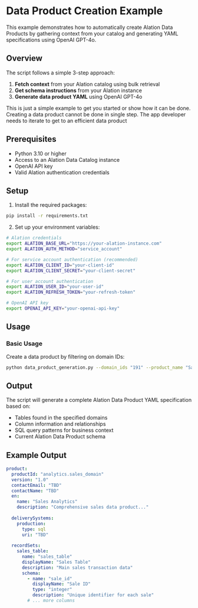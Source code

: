 # Data Product Creation Example

This example demonstrates how to automatically create Alation Data Products by gathering context from your catalog and generating YAML specifications using OpenAI GPT-4o.

## Overview

The script follows a simple 3-step approach:
1. **Fetch context** from your Alation catalog using bulk retrieval
2. **Get schema instructions** from your Alation instance 
3. **Generate data product YAML** using OpenAI GPT-4o

This is just a simple example to get you started or show how it can be done. Creating a data product cannot be done in single step. The app developer needs to iterate to get to an efficient data product

## Prerequisites

- Python 3.10 or higher
- Access to an Alation Data Catalog instance
- OpenAI API key
- Valid Alation authentication credentials

## Setup

1. Install the required packages:

```bash
pip install -r requirements.txt
```

2. Set up your environment variables:

```bash
# Alation credentials
export ALATION_BASE_URL="https://your-alation-instance.com"
export ALATION_AUTH_METHOD="service_account"

# For service account authentication (recommended)
export ALATION_CLIENT_ID="your-client-id"
export ALATION_CLIENT_SECRET="your-client-secret"

# For user account authentication
export ALATION_USER_ID="your-user-id"
export ALATION_REFRESH_TOKEN="your-refresh-token"

# OpenAI API key
export OPENAI_API_KEY="your-openai-api-key"
```

## Usage

### Basic Usage

Create a data product by filtering on domain IDs:

```bash
python data_product_generation.py --domain_ids "191" --product_name "Sales Analytics"
```

## Output

The script will generate a complete Alation Data Product YAML specification based on:
- Tables found in the specified domains
- Column information and relationships
- SQL query patterns for business context
- Current Alation Data Product schema

## Example Output

```yaml
product:
  productId: "analytics.sales_domain"
  version: "1.0"
  contactEmail: "TBD"
  contactName: "TBD"
  en:
    name: "Sales Analytics"
    description: "Comprehensive sales data product..."
  
  deliverySystems:
    production:
      type: sql
      uri: "TBD"
  
  recordSets:
    sales_table:
      name: "sales_table"
      displayName: "Sales Table"
      description: "Main sales transaction data"
      schema:
        - name: "sale_id"
          displayName: "Sale ID"
          type: "integer"
          description: "Unique identifier for each sale"
        # ... more columns
```
